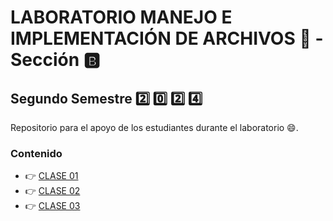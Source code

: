 # LABORATORIO MANEJO E IMPLEMENTACIÓN DE ARCHIVOS 💾 - Sección 🅱️

## Segundo Semestre 2️⃣ 0️⃣ 2️⃣ 4️⃣

Repositorio para el apoyo de los estudiantes durante el laboratorio 😄.

### Contenido

<ul>
    <li> 👉 <a href="https://github.com/keviingarciah/MIA_LAB_S2_2024/tree/main/CLASE01" target="_blank">CLASE 01</a></li>
    <li> 👉 <a href="https://github.com/keviingarciah/MIA_LAB_S2_2024/tree/main/CLASE02" target="_blank">CLASE 02</a></li>
    <li> 👉 <a href="https://github.com/keviingarciah/MIA_LAB_S2_2024/tree/main/CLASE03" target="_blank">CLASE 03</a></li>
</ul>
